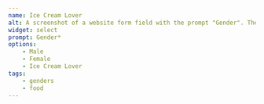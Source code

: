 ```yaml
---
name: Ice Cream Lover
alt: A screenshot of a website form field with the prompt "Gender". The options are "Male", "Female", and "Ice Cream Lover".
widget: select
prompt: Gender*
options:
    - Male
    - Female
    - Ice Cream Lover
tags:
    - genders
    - food
---
```

